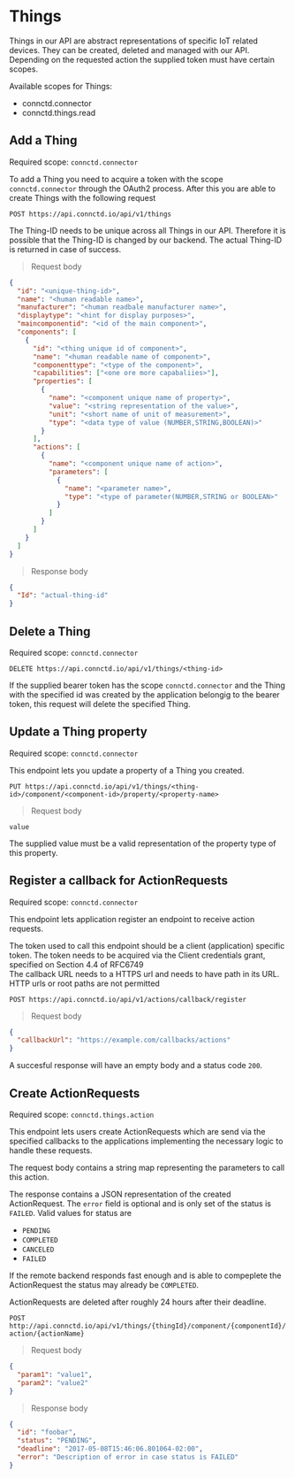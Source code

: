 # Things

Things in our API are abstract representations of specific IoT related devices. They can be created, deleted
and managed with our API. Depending on the requested action the supplied token must have certain scopes.

Available scopes for Things:

* connctd.connector
* connctd.things.read

## Add a Thing

Required scope: `connctd.connector`

To add a Thing you need to acquire a token with the scope `connctd.connector` through the OAuth2
process. After this you are able to create Things with the following request

`POST https://api.connctd.io/api/v1/things`

<aside class="notice">The Thing-ID needs to be unique across all Things in our API. Therefore it is
possible that the Thing-ID is changed by our backend. The actual Thing-ID is returned in case of 
success.</aside>

> Request body

```json
{
  "id": "<unique-thing-id>",
  "name": "<human readable name>",
  "manufacturer": "<human readbale manufacturer name>",
  "displaytype": "<hint for display purposes>",
  "maincomponentid": "<id of the main component>",
  "components": [
    {
      "id": "<thing unique id of component>",
      "name": "<human readable name of component>",
      "componenttype": "<type of the component>",
      "capabilities": ["<one ore more capabaliies>"],
      "properties": [
        {
          "name": "<component unique name of property>",
          "value": "<string representation of the value>",
          "unit": "<short name of unit of measurement>",
          "type": "<data type of value (NUMBER,STRING,BOOLEAN)>"
        }
      ],
      "actions": [
        {
          "name": "<component unique name of action>",
          "parameters": [
            {
              "name": "<parameter name>",
              "type": "<type of parameter(NUMBER,STRING or BOOLEAN>"
            }
          ]
        }   
      ]
    }
  ]
}
```

> Response body

```json
{
  "Id": "actual-thing-id"
}
```

## Delete a Thing

Required scope: `connctd.connector`

`DELETE https://api.connctd.io/api/v1/things/<thing-id>`

If the supplied bearer token has the scope `connctd.connector` and the Thing with the specified
id was created by the application belongig to the bearer token, this request will delete the 
specified Thing.


## Update a Thing property

Required scope: `connctd.connector`

This endpoint lets you update a property of a Thing you created.

`PUT https://api.connctd.io/api/v1/things/<thing-id>/component/<component-id>/property/<property-name>`

> Request body

```text
value
```

The supplied value must be a valid representation of the property type of this property.

## Register a callback for ActionRequests

Required scope: `connctd.connector`

This endpoint lets application register an endpoint to receive action requests. 
<aside class="notice">The token used to call this endpoint should be a client (application)
specific token. The token needs to be acquired via the Client credentials grant, specified
on Section 4.4 of RFC6749</aside>
<aside class="notice">The callback URL needs to a HTTPS url and needs to have path in its URL.
HTTP urls or root paths are not permitted</aside>

`POST https://api.connctd.io/api/v1/actions/callback/register`

> Request body

```json
{
  "callbackUrl": "https://example.com/callbacks/actions"
}

```

A succesful response will have an empty body and a status code `200`.

## Create ActionRequests

Required scope: `connctd.things.action`

This endpoint lets users create ActionRequests which are send via the specified callbacks
to the applications implementing the necessary logic to handle these requests.

The request body contains a string map representing the parameters to call this action.

The response contains a JSON representation of the created ActionRequest. The `error` field
is optional and is only set of the status is `FAILED`. Valid values for status are

* `PENDING`
* `COMPLETED`
* `CANCELED`
* `FAILED`

If the remote backend responds fast enough and is able to compeplete the ActionRequest the
status may already be `COMPLETED`.

<aside class="notice">ActionRequests are deleted after roughly 24 hours after their deadline.</aside>

`POST http://api.connctd.io/api/v1/things/{thingId}/component/{componentId}/action/{actionName}`

> Request body

```json 
{
  "param1": "value1",
  "param2": "value2"
}
```

> Response body

```json
{
  "id": "foobar",
  "status": "PENDING",
  "deadline": "2017-05-08T15:46:06.801064-02:00",
  "error": "Description of error in case status is FAILED"
}
```

